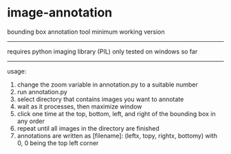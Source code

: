 # image-annotation

bounding box annotation tool
minimum working version

------

requires python imaging library (PIL)
only tested on windows so far

------

usage:

 1. change the zoom variable in annotation.py to a suitable number
 2. run annotation.py
 2. select directory that contains images you want to annotate
 3. wait as it processes, then maximize window
 4. click one time at the top, bottom, left, and right of the bounding box in any order
 5. repeat until all images in the directory are finished
 6. annotations are written as [filename]: (leftx, topy, rightx, bottomy) with 0, 0 being the top left corner

